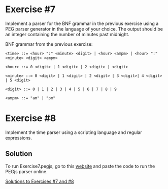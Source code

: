 # Exercise #7

Implement a parser for the BNF grammar in the previous exercise using a PEG parser generator in the language of 
your choice. The output should be an integer containing the number of minutes past midnight.

BNF grammar from the previous exercise:

```
<time> ::= <hour> ":" <minute> <digit> | <hour> <ampm> | <hour> ":" <minute> <digit> <ampm>

<hour> ::= 0 <digit> | 1 <digit> | 2 <digit> | <digit>

<minute> ::= 0 <digit> | 1 <digit> | 2 <digit> | 3 <digit>| 4 <digit> | 5 <digit>

<digit> ::= 0 | 1 | 2 | 3 | 4 | 5 | 6 | 7 | 8 | 9

<ampm> ::= "am" | "pm"
```

# Exercise #8

Implement the time parser using a scripting language and regular expressions.

## Solution

To run Exercise7.pegjs, go to this [website](https://peggyjs.org/online.html) and paste the code to run the PEGjs
parser online.

[Solutions to Exercises #7 and #8](https://github.com/AnneH20/Notes/blob/main/src/main/kotlin/parser)
